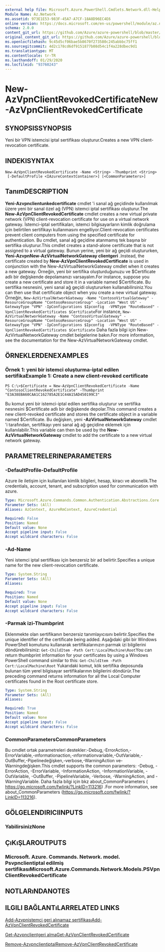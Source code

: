 ```yaml
---
external help file: Microsoft.Azure.PowerShell.Cmdlets.Network.dll-Help.xml
Module Name: Az.Network
ms.assetid: 973E1E53-983F-45A7-A7CF-18A8D96EC4E6
online version: https://docs.microsoft.com/en-us/powershell/module/az.network/new-azvpnclientrevokedcertificate
schema: 2.0.0
content_git_url: https://github.com/Azure/azure-powershell/blob/master/src/Network/Network/help/New-AzVpnClientRevokedCertificate.md
original_content_git_url: https://github.com/Azure/azure-powershell/blob/master/src/Network/Network/help/New-AzVpnClientRevokedCertificate.md
ms.openlocfilehash: 9c45d5cf06bae5b8670f273580c245abbbc75ff1
ms.sourcegitcommit: 4d2c178cd6df9151877b08d54c1f4a228dbec9d1
ms.translationtype: MT
ms.contentlocale: tr-TR
ms.lasthandoff: 01/29/2020
ms.locfileid: "93760243"
---
```

# <span data-ttu-id="0453a-101">New-AzVpnClientRevokedCertificate</span><span class="sxs-lookup"><span data-stu-id="0453a-101">New-AzVpnClientRevokedCertificate</span></span>

## <span data-ttu-id="0453a-102">SYNOPSIS</span><span class="sxs-lookup"><span data-stu-id="0453a-102">SYNOPSIS</span></span>
<span data-ttu-id="0453a-103">Yeni bir VPN istemcisi iptal sertifikası oluşturur.</span><span class="sxs-lookup"><span data-stu-id="0453a-103">Creates a new VPN client-revocation certificate.</span></span>

## <span data-ttu-id="0453a-104">INDEKI</span><span class="sxs-lookup"><span data-stu-id="0453a-104">SYNTAX</span></span>

```
New-AzVpnClientRevokedCertificate -Name <String> -Thumbprint <String>
 [-DefaultProfile <IAzureContextContainer>] [<CommonParameters>]
```

## <span data-ttu-id="0453a-105">Tanım</span><span class="sxs-lookup"><span data-stu-id="0453a-105">DESCRIPTION</span></span>
<span data-ttu-id="0453a-106">**Yeni-Azvpnclientunkedcertificate** cmdlet 'i sanal ağ geçidinde kullanılmak üzere yeni bir sanal özel ağ (VPN) istemci iptal sertifikası oluşturur.</span><span class="sxs-lookup"><span data-stu-id="0453a-106">The **New-AzVpnClientRevokedCertificate** cmdlet creates a new virtual private network (VPN) client-revocation certificate for use on a virtual network gateway.</span></span>
<span data-ttu-id="0453a-107">İstemci-iptal sertifikaları, istemci bilgisayarların kimlik doğrulama için belirtilen sertifikayı kullanmasını engelliyor.</span><span class="sxs-lookup"><span data-stu-id="0453a-107">Client-revocation certificates prevent client computers from using the specified certificate for authentication.</span></span>
<span data-ttu-id="0453a-108">Bu cmdlet, sanal ağ geçidine atanmamış tek başına bir sertifika oluşturur.</span><span class="sxs-lookup"><span data-stu-id="0453a-108">This cmdlet creates a stand-alone certificate that is not assigned to a virtual gateway.</span></span>
<span data-ttu-id="0453a-109">Bunun yerine, yeni bir ağ geçidi oluştururken, **Yeni-AzvpnNew-AzVirtualNetworkGateway clientgeri** .</span><span class="sxs-lookup"><span data-stu-id="0453a-109">Instead, the certificate created by **New-AzVpnClientRevokedCertificate** is used in conjunction with the New-AzVirtualNetworkGateway cmdlet when it creates a new gateway.</span></span>
<span data-ttu-id="0453a-110">Örneğin, yeni bir sertifika oluşturduğunuzu ve $Certificate adlı bir değişkende depolamanızı varsayalım.</span><span class="sxs-lookup"><span data-stu-id="0453a-110">For instance, suppose you create a new certificate and store it in a variable named $Certificate.</span></span>
<span data-ttu-id="0453a-111">Bu sertifika nesnesini, yeni sanal ağ geçidi oluştururken kullanabilirsiniz.</span><span class="sxs-lookup"><span data-stu-id="0453a-111">You can then use that certificate object when you create a new virtual gateway.</span></span>
<span data-ttu-id="0453a-112">Örneğin, `New-AzVirtualNetworkGateway -Name "ContosoVirtualGateway" -ResourceGroupName "ContosoResourceGroup" -Location "West US" -GatewayType "VPN" -IpConfigurations $Ipconfig  -VPNType "RouteBased" -VpnClientRevokedCertificates $Certificate`</span><span class="sxs-lookup"><span data-stu-id="0453a-112">For instance, `New-AzVirtualNetworkGateway -Name "ContosoVirtualGateway" -ResourceGroupName "ContosoResourceGroup" -Location "West US" -GatewayType "VPN" -IpConfigurations $Ipconfig  -VPNType "RouteBased" -VpnClientRevokedCertificates $Certificate`</span></span>
<span data-ttu-id="0453a-113">Daha fazla bilgi için New-AzVirtualNetworkGateway cmdlet belgelerine bakın.</span><span class="sxs-lookup"><span data-stu-id="0453a-113">For more information, see the documentation for the New-AzVirtualNetworkGateway cmdlet.</span></span>

## <span data-ttu-id="0453a-114">ÖRNEKLERDEN</span><span class="sxs-lookup"><span data-stu-id="0453a-114">EXAMPLES</span></span>

### <span data-ttu-id="0453a-115">Örnek 1: yeni bir istemci oluşturma-iptal edilen sertifika</span><span class="sxs-lookup"><span data-stu-id="0453a-115">Example 1: Create a new client-revoked certificate</span></span>
```
PS C:\>$Certificate = New-AzVpnClientRevokedCertificate -Name "ContosoClientRevokedCertificate" -Thumbprint "E3A38EBA60CAA1C162785A2E1C44A15AD450199C3"
```

<span data-ttu-id="0453a-116">Bu komut yeni bir istemci-iptal edilen sertifika oluşturur ve sertifika nesnesini $Certificate adlı bir değişkende depolar.</span><span class="sxs-lookup"><span data-stu-id="0453a-116">This command creates a new client-revoked certificate and stores the certificate object in a variable named $Certificate.</span></span>
<span data-ttu-id="0453a-117">Bu değişken, yeni **-AzVirtualNetworkGateway** cmdlet 'i tarafından, sertifikayı yeni sanal ağ ağ geçidine eklemek için kullanılabilir.</span><span class="sxs-lookup"><span data-stu-id="0453a-117">This variable can then be used by the **New-AzVirtualNetworkGateway** cmdlet to add the certificate to a new virtual network gateway.</span></span>

## <span data-ttu-id="0453a-118">PARAMETRELERINE</span><span class="sxs-lookup"><span data-stu-id="0453a-118">PARAMETERS</span></span>

### <span data-ttu-id="0453a-119">-DefaultProfile</span><span class="sxs-lookup"><span data-stu-id="0453a-119">-DefaultProfile</span></span>
<span data-ttu-id="0453a-120">Azure ile iletişim için kullanılan kimlik bilgileri, hesap, kiracı ve abonelik.</span><span class="sxs-lookup"><span data-stu-id="0453a-120">The credentials, account, tenant, and subscription used for communication with azure.</span></span>

```yaml
Type: Microsoft.Azure.Commands.Common.Authentication.Abstractions.Core.IAzureContextContainer
Parameter Sets: (All)
Aliases: AzContext, AzureRmContext, AzureCredential

Required: False
Position: Named
Default value: None
Accept pipeline input: False
Accept wildcard characters: False
```

### <span data-ttu-id="0453a-121">-Ad</span><span class="sxs-lookup"><span data-stu-id="0453a-121">-Name</span></span>
<span data-ttu-id="0453a-122">Yeni istemci iptal sertifikası için benzersiz bir ad belirtir.</span><span class="sxs-lookup"><span data-stu-id="0453a-122">Specifies a unique name for the new client-revocation certificate.</span></span>

```yaml
Type: System.String
Parameter Sets: (All)
Aliases:

Required: True
Position: Named
Default value: None
Accept pipeline input: False
Accept wildcard characters: False
```

### <span data-ttu-id="0453a-123">-Parmak izi</span><span class="sxs-lookup"><span data-stu-id="0453a-123">-Thumbprint</span></span>
<span data-ttu-id="0453a-124">Eklenmekte olan sertifikanın benzersiz tanımlayıcısını belirtir.</span><span class="sxs-lookup"><span data-stu-id="0453a-124">Specifies the unique identifier of the certificate being added.</span></span>
<span data-ttu-id="0453a-125">Aşağıdaki gibi bir Windows PowerShell komutunu kullanarak sertifikalarınızın parmak izi bilgilerini döndürebilirsiniz: `Get-ChildItem -Path Cert:\LocalMachine\Root`</span><span class="sxs-lookup"><span data-stu-id="0453a-125">You can return thumbprint information for your certificates by using a Windows PowerShell command similar to this: `Get-ChildItem -Path Cert:\LocalMachine\Root`</span></span>
<span data-ttu-id="0453a-126">Yukarıdaki komut, kök sertifika deposunda bulunan tüm yerel bilgisayar sertifikalarının bilgilerini döndürür.</span><span class="sxs-lookup"><span data-stu-id="0453a-126">The preceding command returns information for all the Local Computer certificates found in the Root certificate store.</span></span>

```yaml
Type: System.String
Parameter Sets: (All)
Aliases:

Required: True
Position: Named
Default value: None
Accept pipeline input: False
Accept wildcard characters: False
```

### <span data-ttu-id="0453a-127">CommonParameters</span><span class="sxs-lookup"><span data-stu-id="0453a-127">CommonParameters</span></span>
<span data-ttu-id="0453a-128">Bu cmdlet ortak parametreleri destekler:-Debug,-ErrorAction,-ErrorVariable,-ınformationaction,-ınformationvariable,-OutVariable,-OutBuffer,-Pipelinedeğişken,-verbose,-WarningAction ve-Warningdeğişken.</span><span class="sxs-lookup"><span data-stu-id="0453a-128">This cmdlet supports the common parameters: -Debug, -ErrorAction, -ErrorVariable, -InformationAction, -InformationVariable, -OutVariable, -OutBuffer, -PipelineVariable, -Verbose, -WarningAction, and -WarningVariable.</span></span> <span data-ttu-id="0453a-129">Daha fazla bilgi için bkz about_CommonParameters ( https://go.microsoft.com/fwlink/?LinkID=113216) .</span><span class="sxs-lookup"><span data-stu-id="0453a-129">For more information, see about_CommonParameters (https://go.microsoft.com/fwlink/?LinkID=113216).</span></span>

## <span data-ttu-id="0453a-130">GÖLGELENDIRICI</span><span class="sxs-lookup"><span data-stu-id="0453a-130">INPUTS</span></span>

### <span data-ttu-id="0453a-131">Yabilirsiniz</span><span class="sxs-lookup"><span data-stu-id="0453a-131">None</span></span>

## <span data-ttu-id="0453a-132">ÇıKıŞLAR</span><span class="sxs-lookup"><span data-stu-id="0453a-132">OUTPUTS</span></span>

### <span data-ttu-id="0453a-133">Microsoft. Azure. Commands. Network. model. Psvpnclientiptal edilmiş sertifikası</span><span class="sxs-lookup"><span data-stu-id="0453a-133">Microsoft.Azure.Commands.Network.Models.PSVpnClientRevokedCertificate</span></span>

## <span data-ttu-id="0453a-134">NOTLARıNDA</span><span class="sxs-lookup"><span data-stu-id="0453a-134">NOTES</span></span>

## <span data-ttu-id="0453a-135">ILGILI BAĞLANTıLAR</span><span class="sxs-lookup"><span data-stu-id="0453a-135">RELATED LINKS</span></span>

[<span data-ttu-id="0453a-136">Add-Azvpnistemci geri alınamaz sertifikası</span><span class="sxs-lookup"><span data-stu-id="0453a-136">Add-AzVpnClientRevokedCertificate</span></span>](./Add-AzVpnClientRevokedCertificate.md)

[<span data-ttu-id="0453a-137">Get-Azvpnclientgeri alma</span><span class="sxs-lookup"><span data-stu-id="0453a-137">Get-AzVpnClientRevokedCertificate</span></span>](./Get-AzVpnClientRevokedCertificate.md)

[<span data-ttu-id="0453a-138">Remove-Azvpnclientiptal</span><span class="sxs-lookup"><span data-stu-id="0453a-138">Remove-AzVpnClientRevokedCertificate</span></span>](./Remove-AzVpnClientRevokedCertificate.md)


